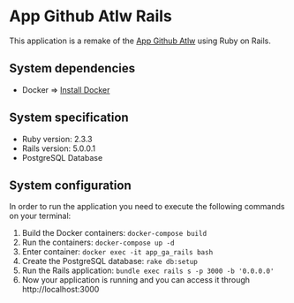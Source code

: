 # App Github Atlw Rails

This application is a remake of the [App Github Atlw](https://github.com/demmet/app_github_atlw) using Ruby on Rails.

## System dependencies

- Docker => [Install Docker](https://docs.docker.com/engine/installation/)

## System specification

- Ruby version: 2.3.3
- Rails version: 5.0.0.1
- PostgreSQL Database

## System configuration

In order to run the application you need to execute the following commands on your terminal:

1. Build the Docker containers: `docker-compose build`
1. Run the containers: `docker-compose up -d`
1. Enter container: `docker exec -it app_ga_rails bash`
1. Create the PostgreSQL database: `rake db:setup`
1. Run the Rails application: `bundle exec rails s -p 3000 -b '0.0.0.0'`
1. Now your application is running and you can access it through http://localhost:3000
